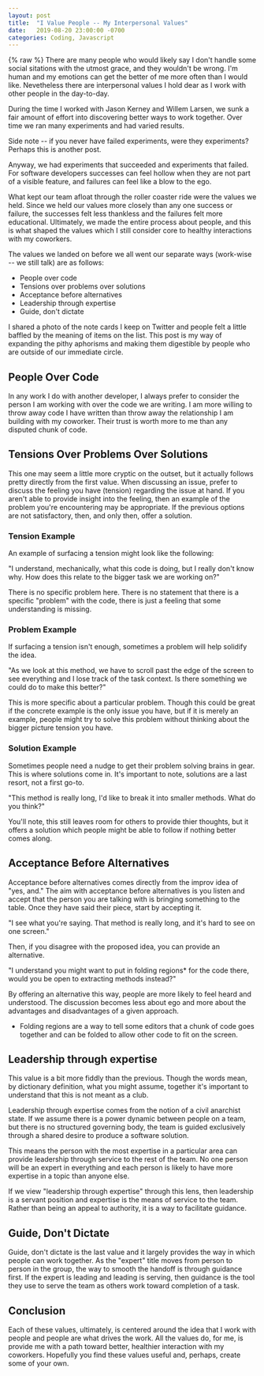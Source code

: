 ```yaml
---
layout: post
title:  "I Value People -- My Interpersonal Values"
date:   2019-08-20 23:00:00 -0700
categories: Coding, Javascript
---
```

{% raw %}
There are many people who would likely say I don't handle some social sitations with the utmost grace, and they wouldn't be wrong. I'm human and my emotions can get the better of me more often than I would like. Nevetheless there are interpersonal values I hold dear as I work with other people in the day-to-day.

During the time I worked with Jason Kerney and Willem Larsen, we sunk a fair amount of effort into discovering better ways to work together.  Over time we ran many experiments and had varied results.

Side note -- if you never have failed experiments, were they experiments? Perhaps this is another post.

Anyway, we had experiments that succeeded and experiments that failed. For software developers successes can feel hollow when they are not part of a visible feature, and failures can feel like a blow to the ego.

What kept our team afloat through the roller coaster ride were the values we held. Since we held our values more closely than any one success or failure, the successes felt less thankless and the failures felt more educational. Ultimately, we made the entire process about people, and this is what shaped the values which I still consider core to healthy interactions with my coworkers.

The values we landed on before we all went our separate ways (work-wise -- we still talk) are as follows:

- People over code
- Tensions over problems over solutions
- Acceptance before alternatives
- Leadership through expertise
- Guide, don't dictate

I shared a photo of the note cards I keep on Twitter and people felt a little baffled by the meaning of items on the list. This post is my way of expanding the pithy aphorisms and making them digestible by people who are outside of our immediate circle.

## People Over Code ##

In any work I do with another developer, I always prefer to consider the person I am working with over the code we are writing.  I am more willing to throw away code I have written than throw away the relationship I am building with my coworker.  Their trust is worth more to me than any disputed chunk of code.

## Tensions Over Problems Over Solutions ##

This one may seem a little more cryptic on the outset, but it actually follows pretty directly from the first value.  When discussing an issue, prefer to discuss the feeling you have (tension) regarding the issue at hand. If you aren't able to provide insight into the feeling, then an example of the problem you're encountering may be appropriate.  If the previous options are not satisfactory, then, and only then, offer a solution.

### Tension Example ###

An example of surfacing a tension might look like the following:

"I understand, mechanically, what this code is doing, but I really don't know why. How does this relate to the bigger task we are working on?"

There is no specific problem here.  There is no statement that there is a specific "problem" with the code, there is just a feeling that some understanding is missing.

### Problem Example ###

If surfacing a tension isn't enough, sometimes a problem will help solidify the idea.

"As we look at this method, we have to scroll past the edge of the screen to see everything and I lose track of the task context. Is there something we could do to make this better?"

This is more specific about a particular problem.  Though this could be great if the concrete example is the only issue you have, but if it is merely an example, people might try to solve this problem without thinking about the bigger picture tension you have.

### Solution Example ###

Sometimes people need a nudge to get their problem solving brains in gear.  This is where solutions come in.  It's important to note, solutions are a last resort, not a first go-to.

"This method is really long, I'd like to break it into smaller methods. What do you think?"

You'll note, this still leaves room for others to provide thier thoughts, but it offers a solution which people might be able to follow if nothing better comes along.

## Acceptance Before Alternatives ##

Acceptance before alternatives comes directly from the improv idea of "yes, and."  The aim with acceptance before alternatives is you listen and accept that the person you are talking with is bringing something to the table.  Once they have said their piece, start by accepting it.

"I see what you're saying. That method is really long, and it's hard to see on one screen."

Then, if you disagree with the proposed idea, you can provide an alternative.

"I understand you might want to put in folding regions* for the code there, would you be open to extracting methods instead?"

By offering an alternative this way, people are more likely to feel heard and understood.  The discussion becomes less about ego and more about the advantages and disadvantages of a given approach.

* Folding regions are a way to tell some editors that a chunk of code goes together and can be folded to allow other code to fit on the screen.

## Leadership through expertise ##

This value is a bit more fiddly than the previous.  Though the words mean, by dictionary definition, what you might assume, together it's important to understand that this is not meant as a club.

Leadership through expertise comes from the notion of a civil anarchist state.  If we assume there is a power dynamic between people on a team, but there is no structured governing body, the team is guided exclusively through a shared desire to produce a software solution.

This means the person with the most expertise in a particular area can provide leadership through service to the rest of the team.  No one person will be an expert in everything and each person is likely to have more expertise in a topic than anyone else.

If we view "leadership through expertise" through this lens, then leadership is a servant position and expertise is the means of service to the team. Rather than being an appeal to authority, it is a way to facilitate guidance.

## Guide, Don't Dictate ##

Guide, don't dictate is the last value and it largely provides the way in which people can work together.  As the "expert" title moves from person to person in the group, the way to smooth the handoff is through guidance first.  If the expert is leading and leading is serving, then guidance is the tool they use to serve the team as others work toward completion of a task.

## Conclusion ##

Each of these values, ultimately, is centered around the idea that I work with people and people are what drives the work.  All the values do, for me, is provide me with a path toward better, healthier interaction with my coworkers.  Hopefully you find these values useful and, perhaps, create some of your own.
